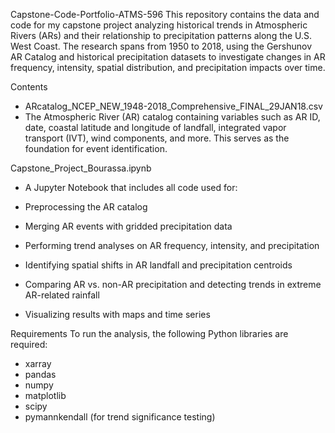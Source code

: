 Capstone-Code-Portfolio-ATMS-596
This repository contains the data and code for my capstone project analyzing historical trends in Atmospheric Rivers (ARs) and their relationship to precipitation patterns along the U.S. West Coast. The research spans from 1950 to 2018, using the Gershunov AR Catalog and historical precipitation datasets to investigate changes in AR frequency, intensity, spatial distribution, and precipitation impacts over time.

Contents
- ARcatalog_NCEP_NEW_1948-2018_Comprehensive_FINAL_29JAN18.csv
- The Atmospheric River (AR) catalog containing variables such as AR ID, date, coastal latitude and longitude of landfall, integrated vapor transport (IVT), wind components, and more. This serves as the foundation for event identification.

Capstone_Project_Bourassa.ipynb
- A Jupyter Notebook that includes all code used for:

- Preprocessing the AR catalog
- Merging AR events with gridded precipitation data
- Performing trend analyses on AR frequency, intensity, and precipitation
- Identifying spatial shifts in AR landfall and precipitation centroids
- Comparing AR vs. non-AR precipitation and detecting trends in extreme AR-related rainfall
- Visualizing results with maps and time series

Requirements
To run the analysis, the following Python libraries are required:

- xarray
- pandas
- numpy
- matplotlib
- scipy
- pymannkendall (for trend significance testing)


